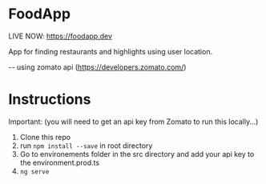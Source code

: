 # FoodApp

LIVE NOW: https://foodapp.dev

App for finding restaurants and highlights using user location.

-- using zomato api (https://developers.zomato.com/)

# Instructions
Important: (you will need to get an api key from Zomato to run this locally...)

1. Clone this repo
2. run `npm install --save` in root directory
3. Go to environements folder in the src directory and add your api key to the environment.prod.ts
4. `ng serve`
